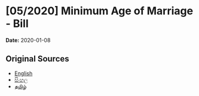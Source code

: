 # [05/2020] Minimum Age of Marriage - Bill

**Date:** 2020-01-08

## Original Sources

- [English](https://documents.gov.lk/view/bills/2020/1/05-2020_E.pdf)
- [සිංහල](https://documents.gov.lk/view/bills/2020/1/05-2020_S.pdf)
- [தமிழ்](https://documents.gov.lk/view/bills/2020/1/05-2020_T.pdf)
